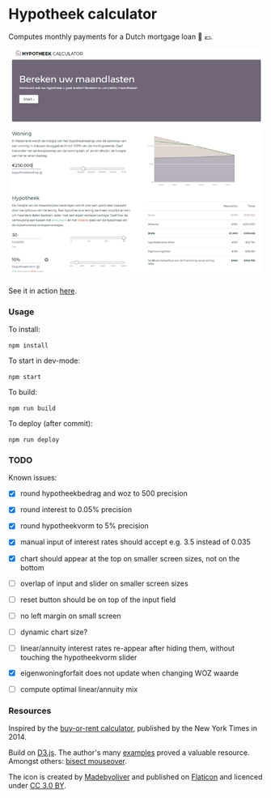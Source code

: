 # Hypotheek calculator

Computes monthly payments for a Dutch mortgage loan :house_with_garden: :euro:. 

![thumbnail](thumbnail.png)


See it in action [here](https://nl-hugo.github.io/hypotheek-calculator/).


### Usage

To install:

```npm install```


To start in dev-mode:

```npm start```


To build:

```npm run build```


To deploy (after commit):

```npm run deploy```



### TODO

Known issues:

- [x] round hypotheekbedrag and woz to 500 precision

- [x] round interest to 0.05% precision

- [x] round hypotheekvorm to 5% precision

- [x] manual input of interest rates should accept e.g. 3.5 instead of 0.035

- [x] chart should appear at the top on smaller screen sizes, not on the bottom

- [ ] overlap of input and slider on smaller screen sizes

- [ ] reset button should be on top of the input field

- [ ] no left margin on small screen

- [ ] dynamic chart size?

- [ ] linear/annuity interest rates re-appear after hiding them, without touching the hypotheekvorm slider

- [x] eigenwoningforfait does not update when changing WOZ waarde

- [ ] compute optimal linear/annuity mix



### Resources

Inspired by the [buy-or-rent calculator](https://www.nytimes.com/interactive/2014/upshot/buy-rent-calculator.html?_r=0), published by the New York Times in 2014. 

Build on [D3.js](https://d3js.org/). The author's many [examples](https://bl.ocks.org/mbostock) proved a valuable resource. Amongst others: [bisect mouseover](https://bl.ocks.org/mbostock/3902569).

The icon is created by [Madebyoliver](http://www.flaticon.com/authors/madebyoliver) and published on [Flaticon](http://www.flaticon.com) and licenced under [CC 3.0 BY](http://creativecommons.org/licenses/by/3.0/).
